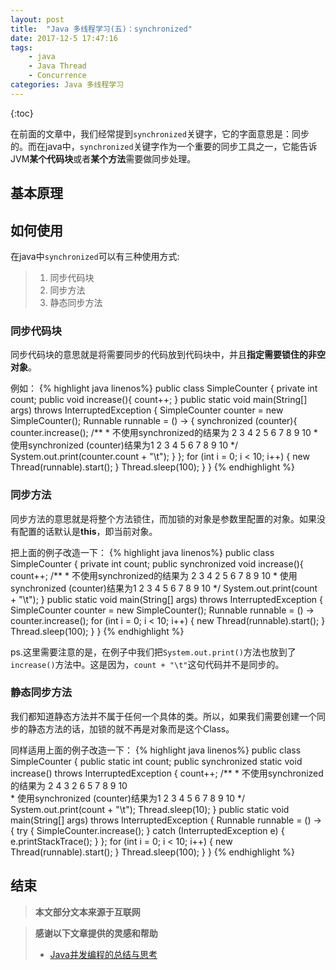 ```yaml
---
layout: post
title:  "Java 多线程学习(五)：synchronized"
date: 2017-12-5 17:47:16
tags: 
    - java
    - Java Thread 
    - Concurrence
categories: Java 多线程学习 
---
```


{:toc}

在前面的文章中，我们经常提到`synchronized`关键字，它的字面意思是：同步的。而在java中，`synchronized`关键字作为一个重要的同步工具之一，它能告诉JVM**某个代码块**或者**某个方法**需要做同步处理。

<!--more-->
## 基本原理


## 如何使用
在java中`synchronized`可以有三种使用方式:  
> 1. 同步代码块  
> 2. 同步方法  
> 3. 静态同步方法

### 同步代码块
同步代码块的意思就是将需要同步的代码放到代码块中，并且**指定需要锁住的非空对象**。

例如：
{% highlight java linenos%}
public class SimpleCounter {
    private int count;
    public void increase(){
        count++;
    }
    public static void main(String[] args) throws InterruptedException {
        SimpleCounter counter = new SimpleCounter();
        Runnable runnable = () -> {
			synchronized (counter){
                counter.increase();
                /**
                 * 不使用synchronized的结果为 2 3 4 2 5 6 7 8 9 10	
                 * 使用synchronized (counter)结果为1 2 3 4 5 6 7 8 9 10
                 */
                System.out.print(counter.count + "\t");
			}
        };
        for (int i = 0; i < 10; i++) {
            new Thread(runnable).start();
        }
        Thread.sleep(100);
    }
}
{% endhighlight %}

### 同步方法
同步方法的意思就是将整个方法锁住，而加锁的对象是参数里配置的对象。如果没有配置的话默认是**this**，即当前对象。

把上面的例子改造一下：
{% highlight java linenos%}
public class SimpleCounter {
    private int count;
    public synchronized void increase(){
        count++;
        /**
         * 不使用synchronized的结果为 2 3 4 2 5 6 7 8 9 10	
         * 使用synchronized (counter)结果为1 2 3 4 5 6 7 8 9 10
         */
        System.out.print(count + "\t");
    }
    public static void main(String[] args) throws InterruptedException {
        SimpleCounter counter = new SimpleCounter();
        Runnable runnable = () -> counter.increase();
        for (int i = 0; i < 10; i++) {
            new Thread(runnable).start();
        }
        Thread.sleep(100);
    }
}
{% endhighlight %}

ps.这里需要注意的是，在例子中我们把`System.out.print()`方法也放到了`increase()`方法中。这是因为，`count + "\t"`这句代码并不是同步的。

### 静态同步方法
我们都知道静态方法并不属于任何一个具体的类。所以，如果我们需要创建一个同步的静态方法的话，加锁的就不再是对象而是这个Class。

同样适用上面的例子改造一下：
{% highlight java linenos%}
public class SimpleCounter {
    public static int count;
    public synchronized static void increase() throws InterruptedException {
        count++;
		/**
         * 不使用synchronized的结果为 2 4 3 2 6 5 7 8 9 10		
         * 使用synchronized (counter)结果为1 2 3 4 5 6 7 8 9 10
         */
        System.out.print(count + "\t");
        Thread.sleep(10);
    }
    public static void main(String[] args) throws InterruptedException {
        Runnable runnable = () -> {
            try {
                SimpleCounter.increase();
            } catch (InterruptedException e) {
                e.printStackTrace();
            }
        };
        for (int i = 0; i < 10; i++) {
            new Thread(runnable).start();
        }
        Thread.sleep(100);
    }
}
{% endhighlight %}

## 结束

>**本文部分文本来源于互联网**

>**感谢以下文章提供的灵感和帮助**  
> - [Java并发编程的总结与思考](http://www.jianshu.com/p/053943a425c3)  